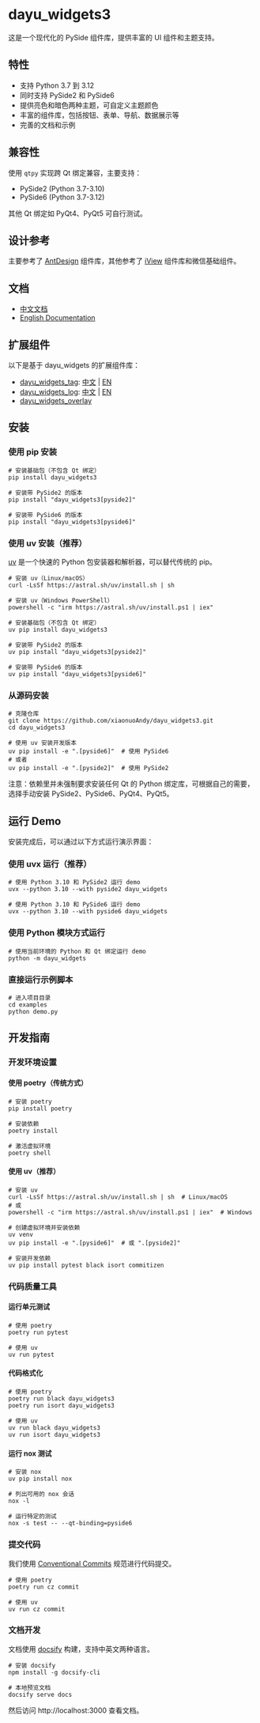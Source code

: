 # dayu_widgets3

这是一个现代化的 PySide 组件库，提供丰富的 UI 组件和主题支持。

## 特性

* 支持 Python 3.7 到 3.12
* 同时支持 PySide2 和 PySide6
* 提供亮色和暗色两种主题，可自定义主题颜色
* 丰富的组件库，包括按钮、表单、导航、数据展示等
* 完善的文档和示例

## 兼容性

使用 `qtpy` 实现跨 Qt 绑定兼容，主要支持：
* PySide2 (Python 3.7-3.10)
* PySide6 (Python 3.7-3.12)

其他 Qt 绑定如 PyQt4、PyQt5 可自行测试。

## 设计参考

主要参考了 [AntDesign](https://ant.design/) 组件库，其他参考了 [iView](https://www.iviewui.com/) 组件库和微信基础组件。

## 文档

* [中文文档](https://xiaonuoandy.github.io/dayu_widgets3/#/zh-cn/)
* [English Documentation](https://xiaonuoandy.github.io/dayu_widgets3/#/en-us/)

## 扩展组件

以下是基于 dayu_widgets 的扩展组件库：

* [dayu_widgets_tag](https://github.com/muyr/dayu_widgets_tag): [中文](https://muyr.github.io/dayu_widgets_tag/#/zh-cn/) | [EN](https://muyr.github.io/dayu_widgets_tag/#/)
* [dayu_widgets_log](https://github.com/muyr/dayu_widgets_log): [中文](https://muyr.github.io/dayu_widgets_log/#/zh-cn/) | [EN](https://muyr.github.io/dayu_widgets_log/#/)
* [dayu_widgets_overlay](https://github.com/FXTD-ODYSSEY/dayu_widgets_overlay)


## 安装

### 使用 pip 安装

```shell
# 安装基础包（不包含 Qt 绑定）
pip install dayu_widgets3

# 安装带 PySide2 的版本
pip install "dayu_widgets3[pyside2]"

# 安装带 PySide6 的版本
pip install "dayu_widgets3[pyside6]"
```

### 使用 uv 安装（推荐）

[uv](https://github.com/astral-sh/uv) 是一个快速的 Python 包安装器和解析器，可以替代传统的 pip。

```shell
# 安装 uv（Linux/macOS）
curl -LsSf https://astral.sh/uv/install.sh | sh

# 安装 uv（Windows PowerShell）
powershell -c "irm https://astral.sh/uv/install.ps1 | iex"

# 安装基础包（不包含 Qt 绑定）
uv pip install dayu_widgets3

# 安装带 PySide2 的版本
uv pip install "dayu_widgets3[pyside2]"

# 安装带 PySide6 的版本
uv pip install "dayu_widgets3[pyside6]"
```

### 从源码安装

```shell
# 克隆仓库
git clone https://github.com/xiaonuoAndy/dayu_widgets3.git
cd dayu_widgets3

# 使用 uv 安装开发版本
uv pip install -e ".[pyside6]"  # 使用 PySide6
# 或者
uv pip install -e ".[pyside2]"  # 使用 PySide2
```

注意：依赖里并未强制要求安装任何 Qt 的 Python 绑定库，可根据自己的需要，选择手动安装 PySide2、PySide6、PyQt4、PyQt5。

## 运行 Demo

安装完成后，可以通过以下方式运行演示界面：

### 使用 uvx 运行（推荐）

```shell
# 使用 Python 3.10 和 PySide2 运行 demo
uvx --python 3.10 --with pyside2 dayu_widgets

# 使用 Python 3.10 和 PySide6 运行 demo
uvx --python 3.10 --with pyside6 dayu_widgets
```

### 使用 Python 模块方式运行

```shell
# 使用当前环境的 Python 和 Qt 绑定运行 demo
python -m dayu_widgets
```

### 直接运行示例脚本

```shell
# 进入项目目录
cd examples
python demo.py
```

## 开发指南

### 开发环境设置

#### 使用 poetry（传统方式）

```shell
# 安装 poetry
pip install poetry

# 安装依赖
poetry install

# 激活虚拟环境
poetry shell
```

#### 使用 uv（推荐）

```shell
# 安装 uv
curl -LsSf https://astral.sh/uv/install.sh | sh  # Linux/macOS
# 或
powershell -c "irm https://astral.sh/uv/install.ps1 | iex"  # Windows

# 创建虚拟环境并安装依赖
uv venv
uv pip install -e ".[pyside6]"  # 或 ".[pyside2]"

# 安装开发依赖
uv pip install pytest black isort commitizen
```

### 代码质量工具

#### 运行单元测试

```shell
# 使用 poetry
poetry run pytest

# 使用 uv
uv run pytest
```

#### 代码格式化

```shell
# 使用 poetry
poetry run black dayu_widgets3
poetry run isort dayu_widgets3

# 使用 uv
uv run black dayu_widgets3
uv run isort dayu_widgets3
```

#### 运行 nox 测试

```shell
# 安装 nox
uv pip install nox

# 列出可用的 nox 会话
nox -l

# 运行特定的测试
nox -s test -- --qt-binding=pyside6
```

### 提交代码

我们使用 [Conventional Commits](https://www.conventionalcommits.org/) 规范进行代码提交。

```shell
# 使用 poetry
poetry run cz commit

# 使用 uv
uv run cz commit
```

### 文档开发

文档使用 [docsify](https://docsify.js.org/) 构建，支持中英文两种语言。

```shell
# 安装 docsify
npm install -g docsify-cli

# 本地预览文档
docsify serve docs
```

然后访问 http://localhost:3000 查看文档。
